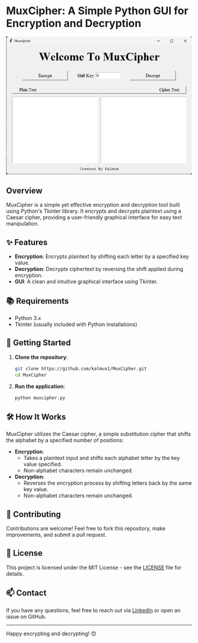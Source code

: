 # MuxCipher: A Simple Python GUI for Encryption and Decryption

<p align="center">
  <img src="https://github.com/kalmux1/MuxCipher/blob/main/Assets/MuxChipher%20GUI.png" alt="MuxCipher GUI">
</p>

## Overview

MuxCipher is a simple yet effective encryption and decryption tool built using Python's Tkinter library. It encrypts and decrypts plaintext using a Caesar cipher, providing a user-friendly graphical interface for easy text manipulation.

## ✨ Features

- **Encryption**: Encrypts plaintext by shifting each letter by a specified key value.
- **Decryption**: Decrypts ciphertext by reversing the shift applied during encryption.
- **GUI**: A clean and intuitive graphical interface using Tkinter.

## 📚 Requirements

- Python 3.x
- Tkinter (usually included with Python installations)

## 🚀 Getting Started

1. **Clone the repository**:
    ```bash
    git clone https://github.com/kalmux1/MuxCipher.git
    cd MuxCipher
    ```

2. **Run the application**:
    ```bash
    python muxcipher.py
    ```

## 🛠️ How It Works

MuxCipher utilizes the Caesar cipher, a simple substitution cipher that shifts the alphabet by a specified number of positions:

- **Encryption**: 
  - Takes a plaintext input and shifts each alphabet letter by the key value specified.
  - Non-alphabet characters remain unchanged.
- **Decryption**: 
  - Reverses the encryption process by shifting letters back by the same key value.
  - Non-alphabet characters remain unchanged.

## 🤝 Contributing

Contributions are welcome! Feel free to fork this repository, make improvements, and submit a pull request. 

## 📄 License

This project is licensed under the MIT License - see the [LICENSE](LICENSE) file for details.

## 📫 Contact

If you have any questions, feel free to reach out via [LinkedIn](https://www.linkedin.com/in/nitin-jaiswal1/) or open an issue on GitHub.

---

Happy encrypting and decrypting! 😊
